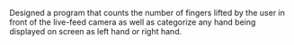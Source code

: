 Designed a program that counts the number of fingers lifted by the user in front of the live-feed camera as well as categorize any hand being displayed on screen as left hand or right hand.
